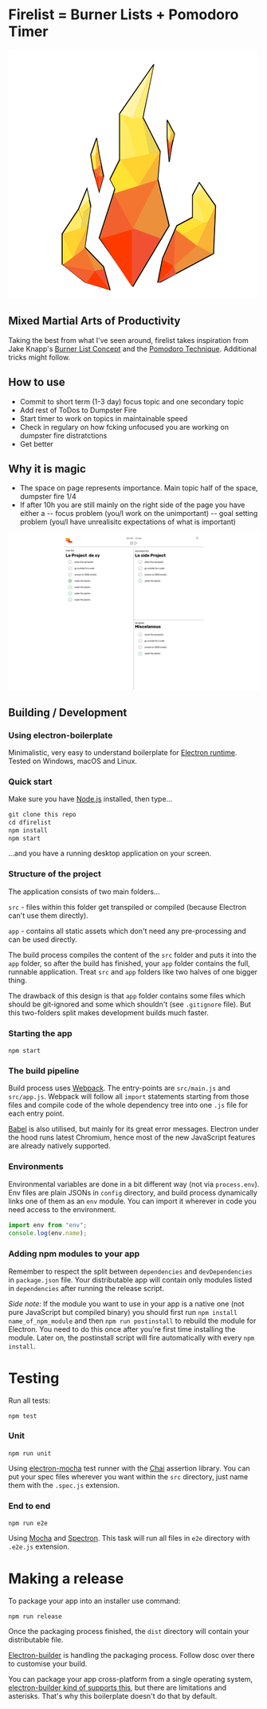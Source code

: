# Firelist = Burner Lists + Pomodoro Timer


![firelist logo](https://github.com/manuimpostor/dfirelist/blob/master/resources/firelist-logo.svg)

## Mixed Martial Arts of Productivity 
Taking the best from what I've seen around, firelist takes inspiration from Jake Knapp's [Burner List Concept](https://medium.com/make-time/the-burner-list-my-simple-paper-based-system-for-focused-to-dos-95497321cf14) and the [Pomodoro Technique](https://en.wikipedia.org/wiki/Pomodoro_Technique). Additional tricks might follow.

## How to use

- Commit to short term (1-3 day) focus topic and one secondary topic
- Add rest of ToDos to Dumpster Fire
- Start timer to work on topics in maintainable speed
- Check in regulary on how fcking unfocused you are working on dumpster fire distratctions
- Get better

## Why it is magic

- The space on page represents importance. Main topic half of the space, dumpster fire 1/4
- If after 10h you are still mainly on the right side of the page you have either a
-- focus problem (you/I work on the unimportant)
-- goal setting problem (you/I have unrealisitc expectations of what is important)


![firelist mockup](https://github.com/manuimpostor/dfirelist/blob/master/firelist_mockup.png)

## Building / Development
### Using electron-boilerplate

Minimalistic, very easy to understand boilerplate for [Electron runtime](https://www.electronjs.org/). Tested on Windows, macOS and Linux.  

### Quick start

Make sure you have [Node.js](https://nodejs.org) installed, then type...
```
git clone this repo
cd dfirelist
npm install
npm start
```
...and you have a running desktop application on your screen.

### Structure of the project

The application consists of two main folders...

`src` - files within this folder get transpiled or compiled (because Electron can't use them directly).

`app` - contains all static assets which don't need any pre-processing and can be used directly.

The build process compiles the content of the `src` folder and puts it into the `app` folder, so after the build has finished, your `app` folder contains the full, runnable application. Treat `src` and `app` folders like two halves of one bigger thing.

The drawback of this design is that `app` folder contains some files which should be git-ignored and some which shouldn't (see `.gitignore` file). But this two-folders split makes development builds much faster.


### Starting the app

```
npm start
```

### The build pipeline

Build process uses [Webpack](https://webpack.js.org/). The entry-points are `src/main.js` and `src/app.js`. Webpack will follow all `import` statements starting from those files and compile code of the whole dependency tree into one `.js` file for each entry point.

[Babel](http://babeljs.io/) is also utilised, but mainly for its great error messages. Electron under the hood runs latest Chromium, hence most of the new JavaScript features are already natively supported.

### Environments

Environmental variables are done in a bit different way (not via `process.env`). Env files are plain JSONs in `config` directory, and build process dynamically links one of them as an `env` module. You can import it wherever in code you need access to the environment.
```js
import env from "env";
console.log(env.name);
```

### Adding npm modules to your app

Remember to respect the split between `dependencies` and `devDependencies` in `package.json` file. Your distributable app will contain only modules listed in `dependencies` after running the release script.

*Side note:* If the module you want to use in your app is a native one (not pure JavaScript but compiled binary) you should first  run `npm install name_of_npm_module` and then `npm run postinstall` to rebuild the module for Electron. You need to do this once after you're first time installing the module. Later on, the postinstall script will fire automatically with every `npm install`.

# Testing

Run all tests:
```
npm test
```

### Unit

```
npm run unit
```
Using [electron-mocha](https://github.com/jprichardson/electron-mocha) test runner with the [Chai](http://chaijs.com/api/assert/) assertion library. You can put your spec files wherever you want within the `src` directory, just name them with the `.spec.js` extension.

### End to end

```
npm run e2e
```
Using [Mocha](https://mochajs.org/) and [Spectron](http://electron.atom.io/spectron/). This task will run all files in `e2e` directory with `.e2e.js` extension.

# Making a release

To package your app into an installer use command:
```
npm run release
```

Once the packaging process finished, the `dist` directory will contain your distributable file.

[Electron-builder](https://github.com/electron-userland/electron-builder) is handling the packaging process. Follow dosc over there to customise your build.

You can package your app cross-platform from a single operating system, [electron-builder kind of supports this](https://www.electron.build/multi-platform-build), but there are limitations and asterisks. That's why this boilerplate doesn't do that by default.
